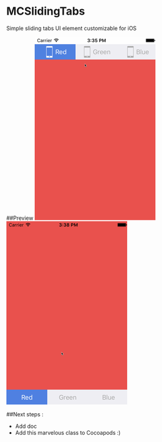 # MCSlidingTabs
Simple sliding tabs UI element customizable for iOS

##Preview
![MCSlidingTabs Top Preview](/mcslidingtabsTop.gif?raw=true "MCSlidingTabs Top Preview") ![MCSlidingTabs Bottom Preview](/mcslidingtabsBottom.gif?raw=true "MCSlidingTabs Bottom Preview")


##Next steps :
- Add doc
- Add this marvelous class to Cocoapods :)
